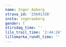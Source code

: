 ```yaml
---
name: Inger Aaberg
strava_id: '25691338'
insta: ingeraaberg
gender: f
stirsdag_time: ''
lilo_trail_time: '2:44:24'
lillomarka_rundt_time: ''
---
```


